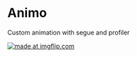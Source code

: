 # Animo
Custom animation with segue and profiler


<a href="https://imgflip.com/gif/307yv9"><img src="https://i.imgflip.com/307yv9.gif" title="made at imgflip.com"/></a>
